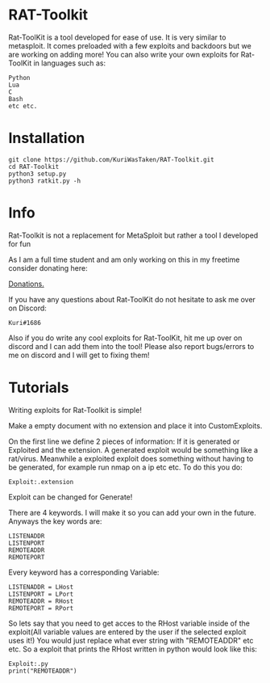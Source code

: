 # RAT-Toolkit
Rat-ToolKit is a tool developed for ease of use. It is very similar to metasploit. It comes preloaded with a few exploits and backdoors but we are working on adding more! You can also write your own exploits for Rat-ToolKit in languages such as:
```
Python
Lua
C
Bash
etc etc.
```
# Installation
```
git clone https://github.com/KuriWasTaken/RAT-Toolkit.git
cd RAT-Toolkit
python3 setup.py
python3 ratkit.py -h
```

# Info
Rat-Toolkit is not a replacement for MetaSploit but rather a tool I developed for fun

As I am a full time student and am only working on this in my freetime consider donating here:

[Donations.](https://www.paypal.com/paypalme/ElysiaCoffe)

If you have any questions about Rat-ToolKit do not hesitate to ask me over on Discord:
```
Kuri#1686
```
Also if you do write any cool exploits for Rat-ToolKit, hit me up over on discord and I can add them into the tool!
Please also report bugs/errors to me on discord and I will get to fixing them!

# Tutorials
Writing exploits for Rat-Toolkit is simple!

Make a empty document with no extension and place it into CustomExploits.

On the first line we define 2 pieces of information: If it is generated or Exploited and the extension. A generated exploit would be something like a rat/virus. Meanwhile a exploited exploit does something without having to be generated, for example run nmap on a ip etc etc. To do this you do: 
```
Exploit:.extension 
```
Exploit can be changed for Generate!

There are 4 keywords. I will make it so you can add your own in the future. Anyways the key words are:
```
LISTENADDR
LISTENPORT
REMOTEADDR
REMOTEPORT
```
Every keyword has a corresponding Variable:
```
LISTENADDR = LHost
LISTENPORT = LPort
REMOTEADDR = RHost
REMOTEPORT = RPort
```
So lets say that you need to get acces to the RHost variable inside of the exploit(All variable values are entered by the user if the selected exploit uses it!)
You would just replace what ever string with "REMOTEADDR" etc etc.
So a exploit that prints the RHost written in python would look like this:
```
Exploit:.py
print("REMOTEADDR")
```
